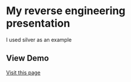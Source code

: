 # My reverse engineering presentation

I used silver as an example

## View Demo

[Visit this page](https://malura.de/files/presentations/silver-reverse-engineering-presentation/)
